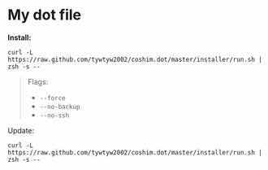 # My dot file

**Install:**

```
curl -L https://raw.github.com/tywtyw2002/coshim.dot/master/installer/run.sh | zsh -s --
```

> Flags:
>- `--force`
>- `--no-backup`
>- `--no-ssh`


Update:

    curl -L https://raw.github.com/tywtyw2002/coshim.dot/master/installer/run.sh | zsh -s --